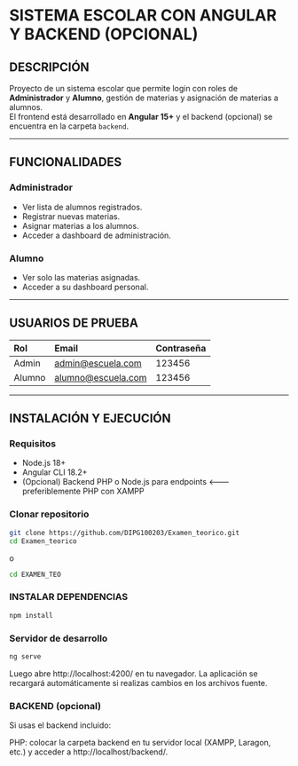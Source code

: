 # SISTEMA ESCOLAR CON ANGULAR Y BACKEND (OPCIONAL)

## DESCRIPCIÓN

Proyecto de un sistema escolar que permite login con roles de **Administrador** y **Alumno**, gestión de materias y asignación de materias a alumnos.  
El frontend está desarrollado en **Angular 15+** y el backend (opcional) se encuentra en la carpeta `backend`.

---

## FUNCIONALIDADES

### Administrador
- Ver lista de alumnos registrados.
- Registrar nuevas materias.
- Asignar materias a los alumnos.
- Acceder a dashboard de administración.

### Alumno
- Ver solo las materias asignadas.
- Acceder a su dashboard personal.

---

## USUARIOS DE PRUEBA

| Rol     | Email               | Contraseña |
|:------- |:------------------ |:----------|
| Admin   | admin@escuela.com   | 123456     |
| Alumno  | alumno@escuela.com  | 123456     |

---

## INSTALACIÓN Y EJECUCIÓN

### Requisitos
- Node.js 18+  
- Angular CLI 18.2+  
- (Opcional) Backend PHP o Node.js para endpoints <--- preferiblemente PHP con XAMPP

### Clonar repositorio
```bash
git clone https://github.com/DIPG100203/Examen_teorico.git
cd Examen_teorico
```
o
```bash
cd EXAMEN_TEO
```
 ### INSTALAR DEPENDENCIAS 

```bash
npm install
```
### Servidor de desarrollo
```bash
ng serve
```
Luego abre http://localhost:4200/ en tu navegador. La aplicación se recargará automáticamente si realizas cambios en los archivos fuente.

### BACKEND (opcional)

Si usas el backend incluido:

PHP: colocar la carpeta backend en tu servidor local (XAMPP, Laragon, etc.) y acceder a http://localhost/backend/.
